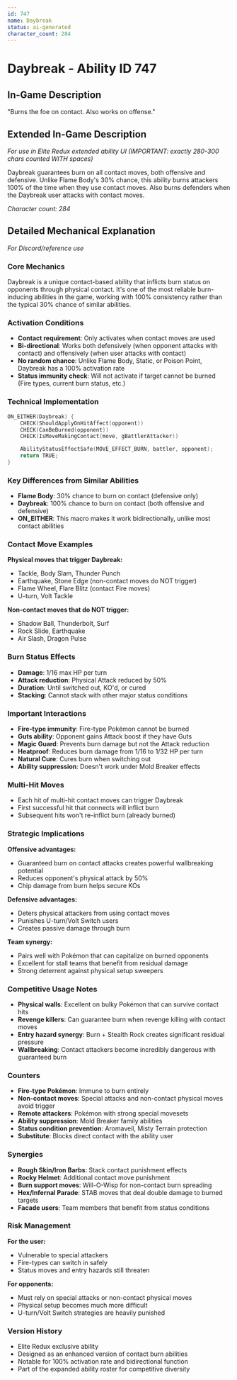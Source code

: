 ```yaml
---
id: 747
name: Daybreak
status: ai-generated
character_count: 284
---
```


# Daybreak - Ability ID 747

## In-Game Description
"Burns the foe on contact. Also works on offense."

## Extended In-Game Description
*For use in Elite Redux extended ability UI (IMPORTANT: exactly 280-300 chars counted WITH spaces)*

Daybreak guarantees burn on all contact moves, both offensive and defensive. Unlike Flame Body's 30% chance, this ability burns attackers 100% of the time when they use contact moves. Also burns defenders when the Daybreak user attacks with contact moves.

*Character count: 284*

## Detailed Mechanical Explanation
*For Discord/reference use*

### Core Mechanics
Daybreak is a unique contact-based ability that inflicts burn status on opponents through physical contact. It's one of the most reliable burn-inducing abilities in the game, working with 100% consistency rather than the typical 30% chance of similar abilities.

### Activation Conditions
- **Contact requirement**: Only activates when contact moves are used
- **Bi-directional**: Works both defensively (when opponent attacks with contact) and offensively (when user attacks with contact)
- **No random chance**: Unlike Flame Body, Static, or Poison Point, Daybreak has a 100% activation rate
- **Status immunity check**: Will not activate if target cannot be burned (Fire types, current burn status, etc.)

### Technical Implementation
```c
ON_EITHER(Daybreak) {
    CHECK(ShouldApplyOnHitAffect(opponent))
    CHECK(CanBeBurned(opponent))
    CHECK(IsMoveMakingContact(move, gBattlerAttacker))

    AbilityStatusEffectSafe(MOVE_EFFECT_BURN, battler, opponent);
    return TRUE;
}
```

### Key Differences from Similar Abilities
- **Flame Body**: 30% chance to burn on contact (defensive only)
- **Daybreak**: 100% chance to burn on contact (both offensive and defensive)
- **ON_EITHER**: This macro makes it work bidirectionally, unlike most contact abilities

### Contact Move Examples
**Physical moves that trigger Daybreak:**
- Tackle, Body Slam, Thunder Punch
- Earthquake, Stone Edge (non-contact moves do NOT trigger)
- Flame Wheel, Flare Blitz (contact Fire moves)
- U-turn, Volt Tackle

**Non-contact moves that do NOT trigger:**
- Shadow Ball, Thunderbolt, Surf
- Rock Slide, Earthquake
- Air Slash, Dragon Pulse

### Burn Status Effects
- **Damage**: 1/16 max HP per turn
- **Attack reduction**: Physical Attack reduced by 50%
- **Duration**: Until switched out, KO'd, or cured
- **Stacking**: Cannot stack with other major status conditions

### Important Interactions
- **Fire-type immunity**: Fire-type Pokémon cannot be burned
- **Guts ability**: Opponent gains Attack boost if they have Guts
- **Magic Guard**: Prevents burn damage but not the Attack reduction
- **Heatproof**: Reduces burn damage from 1/16 to 1/32 HP per turn
- **Natural Cure**: Cures burn when switching out
- **Ability suppression**: Doesn't work under Mold Breaker effects

### Multi-Hit Moves
- Each hit of multi-hit contact moves can trigger Daybreak
- First successful hit that connects will inflict burn
- Subsequent hits won't re-inflict burn (already burned)

### Strategic Implications
**Offensive advantages:**
- Guaranteed burn on contact attacks creates powerful wallbreaking potential
- Reduces opponent's physical attack by 50%
- Chip damage from burn helps secure KOs

**Defensive advantages:**
- Deters physical attackers from using contact moves
- Punishes U-turn/Volt Switch users
- Creates passive damage through burn

**Team synergy:**
- Pairs well with Pokémon that can capitalize on burned opponents
- Excellent for stall teams that benefit from residual damage
- Strong deterrent against physical setup sweepers

### Competitive Usage Notes
- **Physical walls**: Excellent on bulky Pokémon that can survive contact hits
- **Revenge killers**: Can guarantee burn when revenge killing with contact moves
- **Entry hazard synergy**: Burn + Stealth Rock creates significant residual pressure
- **Wallbreaking**: Contact attackers become incredibly dangerous with guaranteed burn

### Counters
- **Fire-type Pokémon**: Immune to burn entirely
- **Non-contact moves**: Special attacks and non-contact physical moves avoid trigger
- **Remote attackers**: Pokémon with strong special movesets
- **Ability suppression**: Mold Breaker family abilities
- **Status condition prevention**: Aromaveil, Misty Terrain protection
- **Substitute**: Blocks direct contact with the ability user

### Synergies
- **Rough Skin/Iron Barbs**: Stack contact punishment effects
- **Rocky Helmet**: Additional contact move punishment
- **Burn support moves**: Will-O-Wisp for non-contact burn spreading
- **Hex/Infernal Parade**: STAB moves that deal double damage to burned targets
- **Facade users**: Team members that benefit from status conditions

### Risk Management
**For the user:**
- Vulnerable to special attackers
- Fire-types can switch in safely
- Status moves and entry hazards still threaten

**For opponents:**
- Must rely on special attacks or non-contact physical moves
- Physical setup becomes much more difficult
- U-turn/Volt Switch strategies are heavily punished

### Version History
- Elite Redux exclusive ability
- Designed as an enhanced version of contact burn abilities
- Notable for 100% activation rate and bidirectional function
- Part of the expanded ability roster for competitive diversity